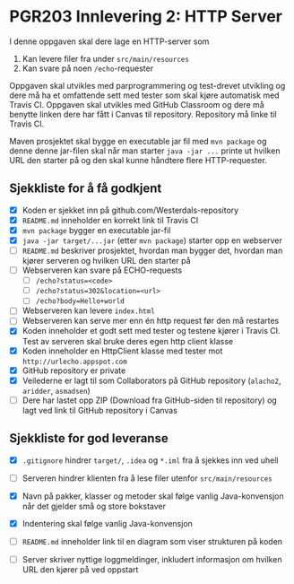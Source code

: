 # PGR203 Innlevering 2: HTTP Server

I denne oppgaven skal dere lage en HTTP-server som 

1. Kan levere filer fra under `src/main/resources`
2. Kan svare på noen `/echo`-requester

Oppgaven skal utvikles med parprogrammering og test-drevet utvikling og dere må ha et omfattende sett med tester som skal kjøre automatisk med Travis CI. Oppgaven skal utvikles med GitHub Classroom og dere må benytte linken dere har fått i Canvas til repository. Repository må linke til Travis CI.

Maven prosjektet skal bygge en executable jar fil med `mvn package` og denne denne jar-filen skal når man starter `java -jar ...` printe ut hvilken URL den starter på og den skal kunne håndtere flere HTTP-requester.

## Sjekkliste for å få godkjent

* [x] Koden er sjekket inn på github.com/Westerdals-repository
* [x] `README.md` inneholder en korrekt link til Travis CI
* [x] `mvn package` bygger en executable jar-fil
* [x] `java -jar target/...jar` (etter `mvn package`) starter opp en webserver
* [ ] `README.md` beskriver prosjektet, hvordan man bygger det, hvordan man kjører serveren og hvilken URL den starter på  
* [ ] Webserveren kan svare på ECHO-requests
    * [ ] `/echo?status=<code>`
    * [ ] `/echo?status=302&location=<url>`
    * [ ] `/echo?body=Hello+world`
* [ ] Webserveren kan levere `index.html`
* [ ] Webserveren kan serve mer enn én http request før den må restartes
* [x] Koden inneholder et godt sett med tester og testene kjører i Travis CI. Test av serveren skal bruke deres egen http client klasse
* [x] Koden inneholder en HttpClient klasse med tester mot `http://urlecho.appspot.com`
* [x] GitHub repository er private
* [x] Veilederne er lagt til som Collaborators på GitHub repository (`alacho2`, `aridder`, `asmadsen`)
* [ ] Dere har lastet opp ZIP (Download fra GitHub-siden til repository) og lagt ved link til GitHub repository i Canvas

## Sjekkliste for god leveranse

* [x] `.gitignore` hindrer `target/`, `.idea` og `*.iml` fra å sjekkes inn ved uhell
* [ ] Serveren hindrer klienten fra å lese filer utenfor `src/main/resources`
* [x] Navn på pakker, klasser og metoder skal følge vanlig Java-konvensjon når det gjelder små og store bokstaver
* [x] Indentering skal følge vanlig Java-konvensjon
* [ ] `README.md` inneholder link til en diagram som viser strukturen på koden
* [ ] Server skriver nyttige loggmeldinger, inkludert informasjon om hvilken URL den kjører på ved oppstart

